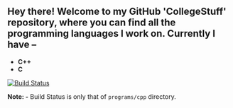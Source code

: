 Hey there! Welcome to my <b>GitHub</b> 'CollegeStuff' repository, where you can find all the programming languages I work on. 
Currently I have –
---
* <b>C++</b> 
* <b>C</b>

[![Build Status](https://travis-ci.org/crazyuploader/CollegeStuff.svg?branch=master)](https://travis-ci.org/crazyuploader/CollegeStuff)

<b>Note: -</b> Build Status is only that of `programs/cpp` directory.
